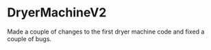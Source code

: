 # DryerMachineV2
Made a couple of changes to the first dryer machine code and fixed a couple of bugs.
